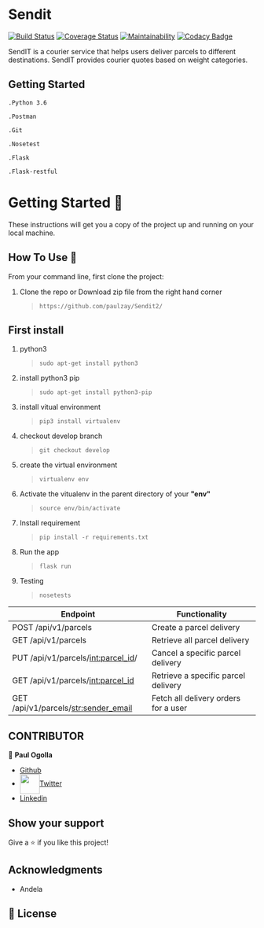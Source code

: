 # Sendit
[![Build Status](https://travis-ci.org/paulzay/Sendit2.svg?branch=master)](https://travis-ci.org/paulzay/Sendit2)
[![Coverage Status](https://coveralls.io/repos/github/paulzay/Sendit2/badge.svg?branch=master)](https://coveralls.io/github/paulzay/Sendit2?branch=master)
[![Maintainability](https://api.codeclimate.com/v1/badges/097e6e675fa4821f9b5c/maintainability)](https://codeclimate.com/github/paulzay/Sendit2/maintainability)
[![Codacy Badge](https://api.codacy.com/project/badge/Grade/ba14f7479b5e4ee8b26136e1962af1d7)](https://www.codacy.com/app/paulzay/Sendit2?utm_source=github.com&amp;utm_medium=referral&amp;utm_content=paulzay/Sendit2&amp;utm_campaign=Badge_Grade)

SendIT is a courier service that helps users deliver parcels to different destinations. SendIT provides courier quotes based on weight categories.

## Getting Started

	.Python 3.6

	.Postman

	.Git

	.Nosetest

	.Flask

	.Flask-restful

# Getting Started 🚀

These instructions will get you a copy of the project up and running on your local machine.

## How To Use 🔧

From your command line, first clone the project:

1. Clone the repo or Download zip file from the right hand corner

   > `https://github.com/paulzay/Sendit2/`


## First install

1. python3

   > `sudo apt-get install python3`

2. install python3 pip

   > `sudo apt-get install python3-pip`

3. install vitual environment

   > `pip3 install virtualenv`

4. checkout develop branch

   > `git checkout develop`

5. create the virtual environment

   > `virtualenv env`

6. Activate the vitualenv in the parent directory of your **"env"**

   > `source env/bin/activate`

7. Install requirement

   > `pip install -r requirements.txt`

8. Run the app

   > `flask run`

9. Testing

   > `nosetests`

| 	Endpoint                          | Functionality                                                  
| ----------------------------------------| -----------------------------------------------|
| POST /api/v1/parcels                    | Create a parcel delivery                       |
| GET /api/v1/parcels                     | Retrieve all parcel delivery                   |
| PUT /api/v1/parcels/<int:parcel_id>/    | Cancel a specific parcel delivery              |
| GET /api/v1/parcels/<int:parcel_id>     | Retrieve a specific parcel delivery            |
| GET /api/v1/parcels/<str:sender_email>  | Fetch all delivery orders for a user           |


## CONTRIBUTOR

👤 **Paul Ogolla**

- [Github](https://github.com/paulzay)
- <img width="40" valign="middle" src="https://storage.googleapis.com/gregsramblings-downloads/Twitter_Logo_Blue.png">[Twitter](https://twitter.com/_paulzay_)
- [Linkedin](https://linkedin.com/in/paulogolla)

## Show your support

Give a ⭐️ if you like this project!

## Acknowledgments

- Andela

## 📝 License
